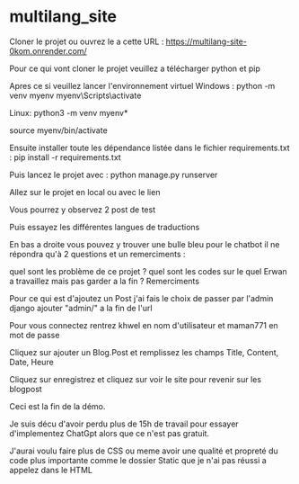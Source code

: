 # multilang_site

Cloner le projet ou ouvrez le a cette URL : https://multilang-site-0kom.onrender.com/

Pour ce qui vont cloner le projet  veuillez a télécharger python et pip

Apres ce si veuillez lancer l'environnement virtuel Windows : python -m venv myenv
myenv\Scripts\activate

Linux: python3 -m venv myenv*

source myenv/bin/activate


Ensuite installer toute les dépendance listée dans le fichier requirements.txt : pip install -r requirements.txt

Puis lancez le projet avec : python manage.py runserver

Allez sur le projet en local ou avec le lien 

Vous pourrez y observez 2 post de test

Puis essayez les différentes langues de traductions

En bas a droite vous pouvez y trouver une bulle bleu pour le chatbot il ne répondra qu'à 2 questions et un remerciments :

quel sont les problème de ce projet ?
quel sont les codes sur le quel Erwan a travaillez mais pas garder a la fin ?
Remerciments

Pour ce qui est d'ajoutez un Post j'ai fais le choix de passer par l'admin django ajouter "admin/" a la fin de l'url

Pour vous connectez rentrez khwel en nom d'utilisateur et maman771 en mot de passe

Cliquez sur ajouter un Blog.Post et remplissez les champs Title, Content, Date, Heure

Cliquez sur enregistrez et cliquez sur voir le site pour revenir sur les blogpost

Ceci est la fin de la démo.

Je suis décu d'avoir perdu plus de 15h de travail pour essayer d'implementez ChatGpt alors que ce n'est pas gratuit.

J'aurai voulu faire plus de CSS ou meme avoir une qualité et propreté du code plus importante comme le dossier Static que je n'ai pas réussi a appelez dans le HTML
